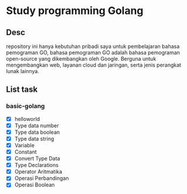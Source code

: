 # Study programming Golang

## Desc

repository ini hanya kebutuhan pribadi saya untuk pembelajaran bahasa pemograman GO, bahasa pemograman GO adalah bahasa pemograman open-source yang dikembangkan oleh Google. Berguna untuk mengembangkan web, layanan cloud dan jaringan, serta jenis perangkat lunak lainnya.

## List task

### basic-golang

- [x] helloworld
- [x] Type data number
- [x] Type data boolean
- [x] Type data string
- [x] Variable
- [x] Constant
- [x] Convert Type Data
- [x] Type Declarations
- [x] Operator Aritmatika
- [x] Operasi Perbandingan
- [x] Operasi Boolean
